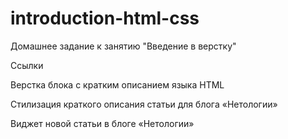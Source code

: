 # introduction-html-css
Домашнее задание к занятию "Введение в верстку"

Ссылки

Верстка блока с кратким описанием языка HTML

Стилизация краткого описания статьи для блога «Нетологии»

Виджет новой статьи в блоге «Нетологии»

